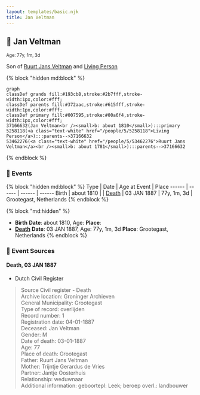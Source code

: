 ```yaml
---
layout: templates/basic.njk
title: Jan Veltman
---
```

## 🔵 Jan Veltman
<small>Age: 77y, 1m, 3d</small>

Son of [Ruurt Jans Veltman](/people/5/53462276) and [Living Person](/people/5/5258118)

{% block "hidden md:block" %}
```mermaid
graph
classDef grands fill:#193cb8,stroke:#2b7fff,stroke-width:1px,color:#fff;
classDef parents fill:#372aac,stroke:#615fff,stroke-width:1px,color:#fff;
classDef primary fill:#007595,stroke:#00a6f4,stroke-width:1px,color:#fff;
37166632(Jan Veltman<br /><small>b: about 1810</small>):::primary
5258118(<a class="text-white" href="/people/5/5258118">Living Person</a>):::parents-->37166632
53462276(<a class="text-white" href="/people/5/53462276">Ruurt Jans Veltman</a><br /><small>b: about 1781</small>):::parents-->37166632
```
{% endblock %}

### 📆 Events

{% block "hidden md:block" %}
Type | Date | Age at Event | Place
------ | ------ | ------ | ------
Birth | about 1810 |  |
[Death](#event-event-3) | 03 JAN 1887 | 77y, 1m, 3d | Grootegast, Netherlands
{% endblock %}

{% block "md:hidden" %}
- **Birth**
**Date**: about 1810, Age:
**Place**:
- **[Death](#event-event-3)**
**Date**: 03 JAN 1887, Age: 77y, 1m, 3d
**Place**: Grootegast, Netherlands
{% endblock %}

### 📰 Event Sources

#### <a id="event-event-3"></a> Death, 03 JAN 1887
* Dutch Civil Register
>   
  > Source Civil register - Death  
  > Archive location: Groninger Archieven  
  > General Municipality: Grootegast  
  > Type of record: overlijden  
  > Record number: 1  
  > Registration date: 04-01-1887  
  > Deceased: Jan Veltman  
  > Gender: M  
  > Date of death: 03-01-1887  
  > Age: 77  
  > Place of death: Grootegast  
  > Father: Ruurt Jans Veltman  
  > Mother: Trijntje Gerardus de Vries  
  > Partner: Jantje Oosterhuis  
  > Relationship: weduwnaar  
  > Additional information: geboortepl: Leek; beroep overl.: landbouwer
